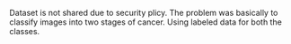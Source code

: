 Dataset is not shared due to security plicy. The problem was basically to classify images into two stages of cancer. Using labeled data for both the classes.
